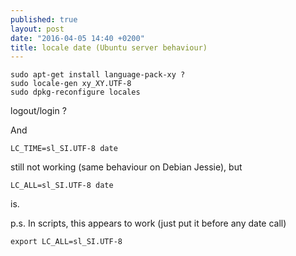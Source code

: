 ```yaml
---
published: true
layout: post
date: "2016-04-05 14:40 +0200"
title: locale date (Ubuntu server behaviour)
---
```



    sudo apt-get install language-pack-xy ?
    sudo locale-gen xy_XY.UTF-8
    sudo dpkg-reconfigure locales
    
logout/login ?

And

	LC_TIME=sl_SI.UTF-8 date
	
still not working (same behaviour on Debian Jessie), but

    LC_ALL=sl_SI.UTF-8 date
    
is.

p.s. In scripts, this appears to work (just put it before any date call)

    export LC_ALL=sl_SI.UTF-8
